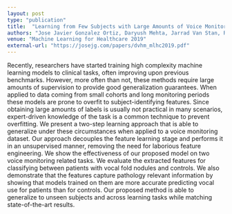```yaml
---
layout: post
type: "publication"
title:  "Learning from Few Subjects with Large Amounts of Voice Monitoring Data"
authors: "Jose Javier Gonzalez Ortiz, Daryush Mehta, Jarrad Van Stan, Robert Hillman, John Guttag, Marzyeh Ghassemi "
venue: "Machine Learning for Healthcare 2019"
external-url: "https://josejg.com/papers/dvhm_mlhc2019.pdf"
---
```


Recently, researchers have started training high complexity machine learning models
to clinical tasks, often improving upon previous benchmarks. However, more often than
not, these methods require large amounts of supervision to provide good generalization
guarantees. When applied to data coming from small cohorts and long monitoring periods
these models are prone to overfit to subject-identifying features. Since obtaining large
amounts of labels is usually not practical in many scenarios, expert-driven knowledge of
the task is a common technique to prevent overfitting. We present a two-step learning
approach that is able to generalize under these circumstances when applied to a voice
monitoring dataset. Our approach decouples the feature learning stage and performs it in
an unsupervised manner, removing the need for laborious feature engineering. We show
the effectiveness of our proposed model on two voice monitoring related tasks. We evaluate
the extracted features for classifying between patients with vocal fold nodules and controls.
We also demonstrate that the features capture pathology relevant information by showing
that models trained on them are more accurate predicting vocal use for patients than for
controls. Our proposed method is able to generalize to unseen subjects and across learning
tasks while matching state-of-the-art results.
